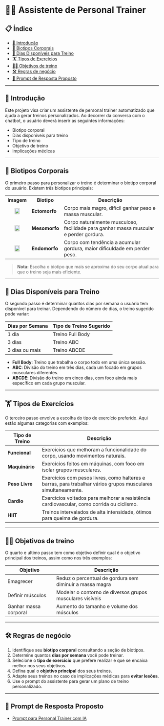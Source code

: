 # 🏋️‍♂️ Assistente de Personal Trainer

## 📋 Índice

* [📝 Introdução](#-introdução)
* [💪 Biotipos Corporais](#-biotipos-corporais)
* [📅 Dias Disponíveis para Treino](#-dias-disponíveis-para-treino)
* [🏋️ Tipos de Exercícios](#️-tipos-de-exercícios)
* [🏊‍♂️ Objetivos de treino](#-Objetivos-de-treino)
* [🛠️ Regras de negócio](#️-regras-de-negócio)
* [🎯 Prompt de Resposta Proposto](#-prompt-de-resposta-proposto)

---

## 📝 Introdução

Este projeto visa criar um assistente de personal trainer automatizado que ajuda a gerar treinos personalizados. Ao decorrer da conversa com o chatbot, o usuário deverá inserir as seguintes informações:

* Biotipo corporal
* Dias disponiveis para treino
* Tipo de treino
* Objetivo de treino
* Implicações médicas

---

## 💪 Biotipos Corporais

O primeiro passo para personalizar o treino é determinar o biotipo corporal do usuário. Existem três biotipos principais:

<table>
  <tr>
    <th>Imagem</th>
    <th>Biotipo</th>
    <th>Descrição</th>
  </tr>
  <tr>
    <td style="text-align: center;">
      <img src=".github/assets/ectomorph.jpg" width="50%" height="50%">
    </td>
    <td><strong>Ectomorfo</strong></td>
    <td>Corpo mais magro, difícil ganhar peso e massa muscular.</td>
  </tr>
  <tr>
    <td style="text-align: center;">
      <img src=".github/assets/mesomorph.jpg" width="50%" height="50%">
    </td>
    <td><strong>Mesomorfo</strong></td>
    <td>Corpo naturalmente musculoso, facilidade para ganhar massa muscular e perder gordura.</td>
  </tr>
  <tr>
    <td style="text-align: center;">
      <img src=".github/assets/endmorph.jpg" width="50%" height="50%">
    </td>
    <td><strong>Endomorfo</strong></td>
    <td>Corpo com tendência a acumular gordura, maior dificuldade em perder peso.</td>
  </tr>
</table>

> **Nota:** Escolha o biotipo que mais se aproxima do seu corpo atual para que o treino seja mais eficiente.

---

## 📅 Dias Disponíveis para Treino

O segundo passo é determinar quantos dias por semana o usuário tem disponível para treinar. Dependendo do número de dias, o treino sugerido pode variar:

| **Dias por Semana** | **Tipo de Treino Sugerido** |
| ------------------------- | --------------------------------- |
| 1 dia                     | Treino Full Body                  |
| 3 dias                    | Treino ABC                        |
| 3 dias ou mais           | Treino ABCDE                      |

- **Full Body**: Treino que trabalha o corpo todo em uma única sessão.
- **ABC**: Divisão do treino em três dias, cada um focado em grupos musculares diferentes.
- **ABCDE**: Divisão do treino em cinco dias, com foco ainda mais específico em cada grupo muscular.

---

## 🏋️ Tipos de Exercícios

O terceiro passo envolve a escolha do tipo de exercício preferido. Aqui estão algumas categorias com exemplos:

| **Tipo de Treino** | **Descrição**                                                                                           |
| ------------------------ | --------------------------------------------------------------------------------------------------------------- |
| **Funcional**      | Exercícios que melhoram a funcionalidade do corpo, usando movimentos naturais.                                 |
| **Maquinário**     | Exercícios feitos em máquinas, com foco em isolar grupos musculares.                                          |
| **Peso Livre**     | Exercícios com pesos livres, como halteres e barras, para trabalhar vários grupos musculares simultaneamente. |
| **Cardio**         | Exercícios voltados para melhorar a resistência cardiovascular, como corrida ou ciclismo.                     |
| **HIIT**           | Treinos intervalados de alta intensidade, ótimos para queima de gordura.                                       |

---

## 🏊‍♂️ Objetivos de treino

O quarto e ultimo passo tem como objetivo definir qual é o objetivo principal dos treinos, assim como nos três exemplos:

| Objetivo              | Descrição                                                |
| --------------------- | ---------------------------------------------------------- |
| Emagrecer             | Reduz o percentual de gordura sem diminuir a massa magra   |
| Definir músculos     | Modelar o contorno de diversos grupos musculares visíveis |
| Ganhar massa corporal | Aumento do tamanho e volume dos músculos                  |

---

## 🛠️ Regras de negócio

1. Identifique seu **biotipo corporal** consultando a seção de biotipos.
2. Determine quantos **dias por semana** você pode treinar.
3. Selecione o **tipo de exercício** que prefere realizar e que se encaixa melhor nos seus objetivos.
4. Defina qual o **objetivo principal** dos seus treinos.
5. Adapte seus treinos no caso de implicações médicas para **evitar lesões**.
6. Use o prompt do assistente para gerar um plano de treino personalizado.

---

## 🎯 Prompt de Resposta Proposto
- [Prompt para Personal Trainer com IA](https://github.com/Alexandre-bessi/prompt-challenger-personal-ia/blob/main/.github/prompt/prompt%20chatbot%20personal%20trainer.txt)
